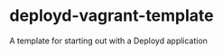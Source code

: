 deployd-vagrant-template
========================

A template for starting out with a Deployd application
